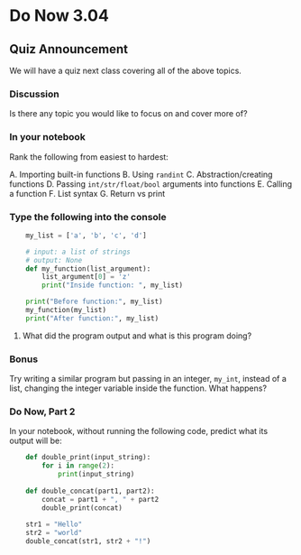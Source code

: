 # Do Now 3.04

## Quiz Announcement

We will have a quiz next class covering all of the above topics.

### Discussion

Is there any topic you would like to focus on and cover more of?

### In your notebook

Rank the following from easiest to hardest:

A. Importing built-in functions
B. Using `randint`
C. Abstraction/creating functions
D. Passing `int/str/float/bool` arguments into functions
E. Calling a function
F. List syntax
G. Return vs print

### Type the following into the console

```python
    my_list = ['a', 'b', 'c', 'd']

    # input: a list of strings
    # output: None
    def my_function(list_argument):
        list_argument[0] = 'z'
        print("Inside function: ", my_list)

    print("Before function:", my_list)
    my_function(my_list)
    print("After function:", my_list)
```

1. What did the program output and what is this program doing?

### Bonus

Try writing a similar program but passing in an integer, `my_int`, instead of a list, changing the integer variable inside the function. What happens?

### Do Now, Part 2

In your notebook, without running the following code, predict what its output will be:

```python
    def double_print(input_string):
        for i in range(2):
            print(input_string)
 
    def double_concat(part1, part2):
        concat = part1 + ", " + part2
        double_print(concat)
 
    str1 = "Hello"
    str2 = "world"
    double_concat(str1, str2 + "!")
```